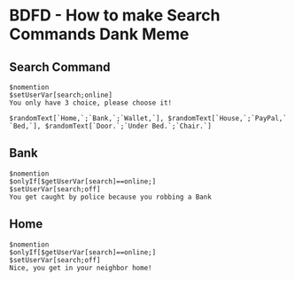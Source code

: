 # BDFD - How to make Search Commands Dank Meme

## Search Command
```
$nomention
$setUserVar[search;online]
You only have 3 choice, please choose it!

$randomText[`Home,`;`Bank,`;`Wallet,`], $randomText[`House,`;`PayPal,` `Bed,`], $randomText[`Door.`;`Under Bed.`;`Chair.`]
```

## Bank

```
$nomention
$onlyIf[$getUserVar[search]==online;]
$setUserVar[search;off]
You get caught by police because you robbing a Bank
```

## Home

```
$nomention
$onlyIf[$getUserVar[search]==online;]
$setUserVar[search;off]
Nice, you get in your neighbor home!
```
